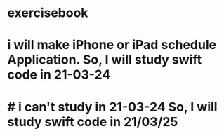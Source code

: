 # exercisebook

# i will make iPhone or iPad schedule Application. So, I will study swift code in 21-03-24
# # i can't study in 21-03-24 So, I will study swift code in 21/03/25
